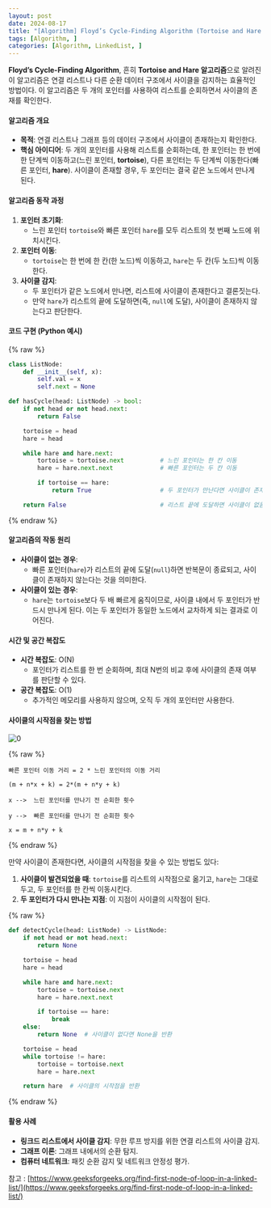 ```yaml
---
layout: post
date: 2024-08-17
title: "[Algorithm] Floyd’s Cycle-Finding Algorithm (Tortoise and Hare Algorithm)"
tags: [Algorithm, ]
categories: [Algorithm, LinkedList, ]
---
```



**Floyd’s Cycle-Finding Algorithm**, 흔히 **Tortoise and Hare 알고리즘**으로 알려진 이 알고리즘은 연결 리스트나 다른 순환 데이터 구조에서 사이클을 감지하는 효율적인 방법이다. 이 알고리즘은 두 개의 포인터를 사용하여 리스트를 순회하면서 사이클의 존재를 확인한다.


#### **알고리즘 개요**

- **목적**: 연결 리스트나 그래프 등의 데이터 구조에서 사이클이 존재하는지 확인한다.
- **핵심 아이디어**: 두 개의 포인터를 사용해 리스트를 순회하는데, 한 포인터는 한 번에 한 단계씩 이동하고(느린 포인터, **tortoise**), 다른 포인터는 두 단계씩 이동한다(빠른 포인터, **hare**). 사이클이 존재할 경우, 두 포인터는 결국 같은 노드에서 만나게 된다.

#### **알고리즘 동작 과정**

1. **포인터 초기화**:
	- 느린 포인터 `tortoise`와 빠른 포인터 `hare`를 모두 리스트의 첫 번째 노드에 위치시킨다.
2. **포인터 이동**:
	- `tortoise`는 한 번에 한 칸(한 노드)씩 이동하고, `hare`는 두 칸(두 노드)씩 이동한다.
3. **사이클 감지**:
	- 두 포인터가 같은 노드에서 만나면, 리스트에 사이클이 존재한다고 결론짓는다.
	- 만약 `hare`가 리스트의 끝에 도달하면(즉, `null`에 도달), 사이클이 존재하지 않는다고 판단한다.

#### **코드 구현 (Python 예시)**



{% raw %}
```python
class ListNode:
    def __init__(self, x):
        self.val = x
        self.next = None

def hasCycle(head: ListNode) -> bool:
    if not head or not head.next:
        return False

    tortoise = head
    hare = head

    while hare and hare.next:
        tortoise = tortoise.next          # 느린 포인터는 한 칸 이동
        hare = hare.next.next             # 빠른 포인터는 두 칸 이동

        if tortoise == hare:
            return True                   # 두 포인터가 만난다면 사이클이 존재

    return False                          # 리스트 끝에 도달하면 사이클이 없음
```
{% endraw %}



#### **알고리즘의 작동 원리**

- **사이클이 없는 경우**:
	- 빠른 포인터(`hare`)가 리스트의 끝에 도달(`null`)하면 반복문이 종료되고, 사이클이 존재하지 않는다는 것을 의미한다.
- **사이클이 있는 경우**:
	- `hare`는 `tortoise`보다 두 배 빠르게 움직이므로, 사이클 내에서 두 포인터가 반드시 만나게 된다. 이는 두 포인터가 동일한 노드에서 교차하게 되는 결과로 이어진다.

#### **시간 및 공간 복잡도**

- **시간 복잡도**: O(N)
	- 포인터가 리스트를 한 번 순회하며, 최대 N번의 비교 후에 사이클의 존재 여부를 판단할 수 있다.
- **공간 복잡도**: O(1)
	- 추가적인 메모리를 사용하지 않으며, 오직 두 개의 포인터만 사용한다.

#### **사이클의 시작점을 찾는 방법**


![0](/assets/img/2024-08-17-[Algorithm]-Floyd’s-Cycle-Finding-Algorithm-(Tortoise-and-Hare-Algorithm).md/0.png)



{% raw %}
```text
빠른 포인터 이동 거리 = 2 * 느린 포인터의 이동 거리 

(m + n*x + k) = 2*(m + n*y + k)

x -->  느린 포인터를 만나기 전 순회한 횟수

y -->  빠른 포인터를 만나기 전 순회한 횟수

x = m + n*y + k
```
{% endraw %}



만약 사이클이 존재한다면, 사이클의 시작점을 찾을 수 있는 방법도 있다:

1. **사이클이 발견되었을 때**: `tortoise`를 리스트의 시작점으로 옮기고, `hare`는 그대로 두고, 두 포인터를 한 칸씩 이동시킨다.
2. **두 포인터가 다시 만나는 지점**: 이 지점이 사이클의 시작점이 된다.


{% raw %}
```python
def detectCycle(head: ListNode) -> ListNode:
    if not head or not head.next:
        return None

    tortoise = head
    hare = head

    while hare and hare.next:
        tortoise = tortoise.next
        hare = hare.next.next

        if tortoise == hare:
            break
    else:
        return None  # 사이클이 없다면 None을 반환

    tortoise = head
    while tortoise != hare:
        tortoise = tortoise.next
        hare = hare.next

    return hare  # 사이클의 시작점을 반환
```
{% endraw %}



#### **활용 사례**

- **링크드 리스트에서 사이클 감지**: 무한 루프 방지를 위한 연결 리스트의 사이클 감지.
- **그래프 이론**: 그래프 내에서의 순환 탐지.
- **컴퓨터 네트워크**: 패킷 순환 감지 및 네트워크 안정성 평가.

참고 : [https://www.geeksforgeeks.org/find-first-node-of-loop-in-a-linked-list/](https://www.geeksforgeeks.org/find-first-node-of-loop-in-a-linked-list/)

